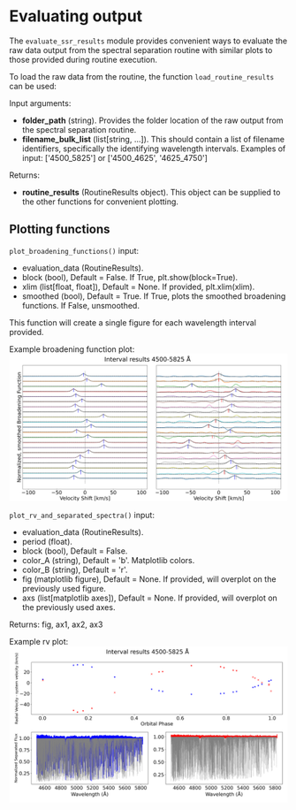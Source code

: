 # Evaluating output
The `evaluate_ssr_results` module provides convenient ways to evaluate the raw data output from the spectral separation routine with similar plots to those provided during routine execution.

To load the raw data from the routine, the function `load_routine_results` can be used:

Input arguments:
- **folder_path** (string). Provides the folder location of the raw output from the spectral separation routine.
- **filename_bulk_list** (list\[string, ...\]). This should contain a list of filename identifiers, specifically the identifying wavelength intervals. Examples of input: \['4500_5825'\] or \['4500_4625', '4625_4750'\]

Returns:
- **routine_results** (RoutineResults object). This object can be supplied to the other functions for convenient plotting.

## Plotting functions
`plot_broadening_functions()` input:
- evaluation_data (RoutineResults).
- block (bool), Default = False. If True, plt.show(block=True).
- xlim (list\[float, float\]), Default = None. If provided, plt.xlim(xlim).
- smoothed (bool), Default = True. If True, plots the smoothed broadening functions. If False, unsmoothed.

This function will create a single figure for each wavelength interval provided.

Example broadening function plot:
![Broadening function plot](bf.png)

`plot_rv_and_separated_spectra()` input:
- evaluation_data (RoutineResults).
- period (float).
- block (bool), Default = False.
- color_A (string), Default = 'b'. Matplotlib colors.
- color_B (string), Default = 'r'.
- fig (matplotlib figure), Default = None. If provided, will overplot on the previously used figure.
- axs (list\[matplotlib axes\]), Default = None. If provided, will overplot on the previously used axes.

Returns: fig, ax1, ax2, ax3

Example rv plot:
![RV plot](rv.png)
